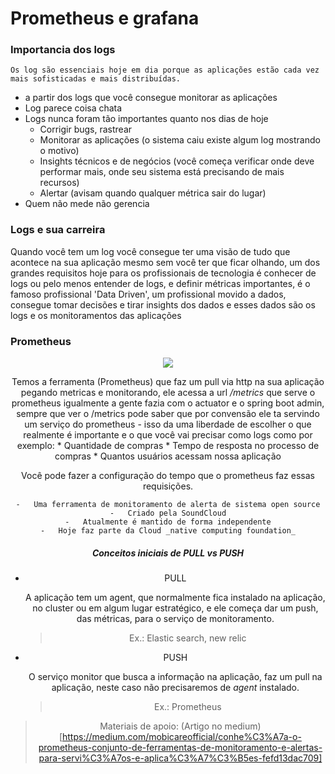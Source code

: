 # Prometheus e grafana

### Importancia dos logs

    Os log são essenciais hoje em dia porque as aplicações estão cada vez mais sofisticadas e mais distribuídas.

- a partir dos logs que você consegue monitorar as aplicações
- Log parece coisa chata
- Logs nunca foram tão importantes quanto nos dias de hoje
    -   Corrigir bugs, rastrear
    -   Monitorar as aplicações (o sistema caiu existe algum log mostrando o motivo)
    -   Insights técnicos e de negócios (você começa verificar onde deve performar mais, onde seu sistema está precisando de mais recursos)
    -   Alertar (avisam quando qualquer métrica sair do lugar)
- Quem não mede não gerencia

### Logs e sua carreira

Quando você tem um log você consegue ter uma visão de tudo que acontece na sua aplicação mesmo sem você ter que ficar olhando, um dos grandes requisitos hoje para os profissionais de tecnologia é conhecer de logs ou pelo menos entender de logs, e definir métricas importantes, é o famoso profissional 'Data Driven', um profissional movido a dados, consegue tomar decisões e tirar insights dos dados e esses dados são os logs e os monitoramentos das aplicações

### Prometheus

<center><img src="https://miro.medium.com/max/1400/0*csYPaelLV7aKGtjj.png">

Temos a ferramenta (Prometheus) que faz um pull via http na sua aplicação pegando metricas e monitorando, ele acessa a url _/metrics_ que serve o prometheus igualmente a gente fazia com o actuator e o spring boot admin, sempre que ver o /metrics pode saber que por convensão ele ta servindo um serviço do prometheus - isso da uma liberdade de escolher o que realmente é importante e o que você vai precisar como logs como por exemplo: 
    * Quantidade de compras
    * Tempo de resposta no processo de compras
    * Quantos usuários acessam nossa aplicação
    
Você pode fazer a configuração do tempo que o prometheus faz essas requisições.

    -   Uma ferramenta de monitoramento de alerta de sistema open source
    -   Criado pela SoundCloud
    -   Atualmente é mantido de forma independente
    -   Hoje faz parte da Cloud _native computing foundation_

##### Conceitos iniciais de PULL vs PUSH

* PULL

    A aplicação tem um agent, que normalmente fica instalado na aplicação, no cluster ou em algum lugar estratégico, e ele começa dar um push, das métricas, para o serviço de monitoramento.
    > Ex.: Elastic search, new relic

* PUSH

    O serviço monitor que busca a informação na aplicação, faz um pull na aplicação, neste caso não precisaremos de _agent_ instalado.
    > Ex.: Prometheus

    
> Materiais de apoio: (Artigo no medium)[https://medium.com/mobicareofficial/conhe%C3%A7a-o-prometheus-conjunto-de-ferramentas-de-monitoramento-e-alertas-para-servi%C3%A7os-e-aplica%C3%A7%C3%B5es-fefd13dac709]
